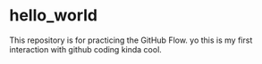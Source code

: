 # hello_world
This repository is for practicing the GitHub Flow.
yo this is my first interaction with github coding kinda cool.
